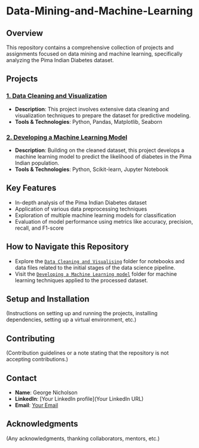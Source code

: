 # Data-Mining-and-Machine-Learning

## Overview
This repository contains a comprehensive collection of projects and assignments focused on data mining and machine learning, specifically analyzing the Pima Indian Diabetes dataset.

## Projects

### [1. Data Cleaning and Visualization](https://github.com/GeorgeNich/Data-Mining-and-Machine-learning/tree/main/1.Data%20Cleaning%20and%20Visualising)
- **Description**: This project involves extensive data cleaning and visualization techniques to prepare the dataset for predictive modeling.
- **Tools & Technologies**: Python, Pandas, Matplotlib, Seaborn

### [2. Developing a Machine Learning Model](https://github.com/GeorgeNich/Data-Mining-and-Machine-learning/tree/main/2.%20Developing%20a%20Machine%20Learning%20model)
- **Description**: Building on the cleaned dataset, this project develops a machine learning model to predict the likelihood of diabetes in the Pima Indian population.
- **Tools & Technologies**: Python, Scikit-learn, Jupyter Notebook

## Key Features
- In-depth analysis of the Pima Indian Diabetes dataset
- Application of various data preprocessing techniques
- Exploration of multiple machine learning models for classification
- Evaluation of model performance using metrics like accuracy, precision, recall, and F1-score

## How to Navigate this Repository
- Explore the [`Data Cleaning and Visualising`](https://github.com/GeorgeNich/Data-Mining-and-Machine-learning/tree/main/1.Data%20Cleaning%20and%20Visualising) folder for notebooks and data files related to the initial stages of the data science pipeline.
- Visit the [`Developing a Machine Learning model`](https://github.com/GeorgeNich/Data-Mining-and-Machine-learning/tree/main/2.%20Developing%20a%20Machine%20Learning%20model) folder for machine learning techniques applied to the processed dataset.

## Setup and Installation
(Instructions on setting up and running the projects, installing dependencies, setting up a virtual environment, etc.)

## Contributing
(Contribution guidelines or a note stating that the repository is not accepting contributions.)

## Contact
- **Name**: George Nicholson
- **LinkedIn**: [Your LinkedIn profile](Your LinkedIn URL)
- **Email**: [Your Email](mailto:your-email@example.com)

## Acknowledgments
(Any acknowledgments, thanking collaborators, mentors, etc.)
